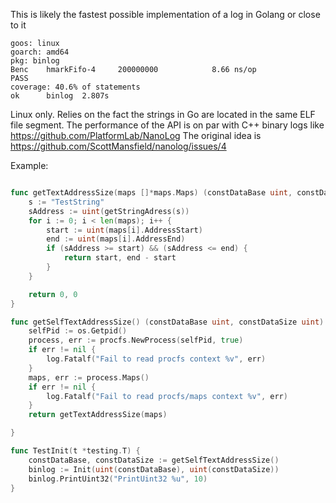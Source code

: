 
This is likely the fastest possible implementation of a log in Golang or close to it


	goos: linux
	goarch: amd64
	pkg: binlog
	Benc	hmarkFifo-4   	200000000	         8.66 ns/op
	PASS
	coverage: 40.6% of statements
	ok  	binlog	2.807s
	
	
Linux only. Relies on the fact the strings in Go are located in the same ELF file segment. 
The performance of the API is on par with C++ binary logs like https://github.com/PlatformLab/NanoLog 
The original idea is https://github.com/ScottMansfield/nanolog/issues/4

Example:

```Go

func getTextAddressSize(maps []*maps.Maps) (constDataBase uint, constDataSize uint) {
	s := "TestString"
	sAddress := uint(getStringAdress(s))
	for i := 0; i < len(maps); i++ {
		start := uint(maps[i].AddressStart)
		end := uint(maps[i].AddressEnd)
		if (sAddress >= start) && (sAddress <= end) {
			return start, end - start
		}
	}

	return 0, 0
}

func getSelfTextAddressSize() (constDataBase uint, constDataSize uint) {
	selfPid := os.Getpid()
	process, err := procfs.NewProcess(selfPid, true)
	if err != nil {
		log.Fatalf("Fail to read procfs context %v", err)
	}
	maps, err := process.Maps()
	if err != nil {
		log.Fatalf("Fail to read procfs/maps context %v", err)
	}
	return getTextAddressSize(maps)

}

func TestInit(t *testing.T) {
	constDataBase, constDataSize := getSelfTextAddressSize()
	binlog := Init(uint(constDataBase), uint(constDataSize))
	binlog.PrintUint32("PrintUint32 %u", 10)
}
```